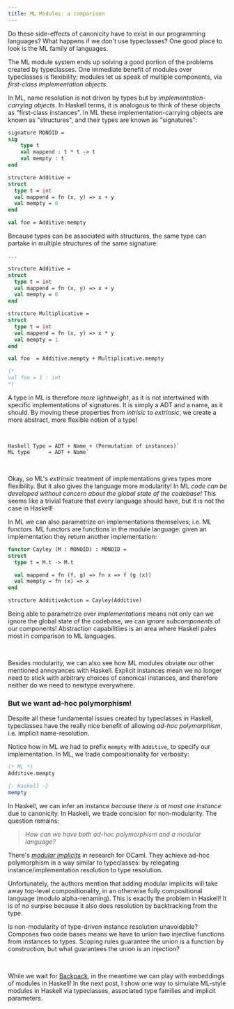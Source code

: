 ```yaml
---
title: ML Modules: a comparison
---
```


Do these side-effects of canonicity have to exist in our programming languages? What happens if we don't use typeclasses? One good place to look is the ML family of languages.

The ML module system ends up solving a good portion of the problems created by typeclasses. One immediate benefit of modules over typeclasses is flexibility; modules let us speak of multiple components, via *first-class implementation objects*.


In ML, name resolution is not driven by types but by *implementation-carrying objects*. In Haskell terms, it is analogous to think of these objects as "first-class instances". In ML these implementation-carrying objects are known as "structures", and their types are known as "signatures":

```ml
signature MONOID =
sig
    type t
    val mappend : t * t -> t
    val mempty : t
end

structure Additive =
struct
  type t = int
  val mappend = fn (x, y) => x + y
  val mempty = 0
end

val foo = Additive.mempty 
```

Because types can be associated with structures, the same type can partake in multiple structures of the same signature:

```ml
...

structure Additive =
struct
  type t = int
  val mappend = fn (x, y) => x + y
  val mempty = 0
end

structure Multiplicative =
struct
  type t = int
  val mappend = fn (x, y) => x * y
  val mempty = 1
end

val foo  = Additive.mempty + Multiplicative.mempty 

(*
val foo = 1 : int
*)
```

A type in ML is therefore *more lightweight*, as it is not intertwined with specific implementations of signatures. It is simply a ADT and a name, as it should. By moving these properties from *intrisic* to *extrinsic*, we create a more abstract, more flexible notion of a type!



<br/>

```
Haskell Type = ADT + Name + (Permutation of instances)`
ML type      = ADT + Name`
```

<br/>

Okay, so ML's *extrinsic* treatment of implementations gives types more flexibility. But it also gives the language more modularity! In ML *code can be developed without concern about the global state of the codebase!*  This seems like a trivial feature that every language should have, but it is not the case in Haskell!

In ML we can also parametrize on implementations themselves; i.e. ML functors. ML functors are functions in the module language: given an implementation they return another implementation:


```ml
functor Cayley (M : MONOID) : MONOID =
struct
  type t = M.t -> M.t

  val mappend = fn (f, g) => fn x => f (g (x))
  val mempty = fn (x) => x
end

structure AdditiveAction = Cayley(Additive)
```

Being able to parametrize over *implementations* means not only can we ignore the global state of the codebase, we can *ignore subcomponents* of our components! Abstraction capabilitiies is an area where Haskell pales most in comparison to ML languages.



<br/>

Besides modularity, we can also see how ML modules obviate our other mentioned annoyances with Haskell. Explicit instances mean we no longer need to stick with arbitrary choices of canonical instances, and therefore neither do we need to newtype everywhere.



### But we want ad-hoc polymorphism!

Despite all these fundamental issues created by typeclasses in Haskell, typeclasses have the really nice benefit of allowing *ad-hoc polymorphism*, i.e. implicit name-resolution. 

Notice how in ML we had to prefix `mempty` with `Additive`, to specify our implementation. In ML, we trade compositionality for verbosity:

```ml
(* ML *)
Additive.mempty
```

```haskell
{- Haskell -}
mempty
```
In Haskell, we can infer an instance *because there is at most one instance* due to canonicity. In Haskell, we trade concision for non-modularity. The question remains:

> *How can we have both ad-hoc polymorphism and a modular language?*

There's [*modular implicits*](http://arxiv.org/pdf/1512.01895.pdf) in research for OCaml. They achieve ad-hoc polymorphism in a way similar to typeclasses: by relegating instance/implementation resolution to type resolution. 

Unfortunately, the authors mention that adding modular implicits will take away top-level compositionality, in an otherwise fully compositional language (modulo alpha-renaming). This is exactly the problem in Haskell! It is of no surpise because it also does resolution by backtracking from the type.

Is non-modularity of type-driven instance resolution unavoidable? Composes two code bases means we have to union two injective functions from instances to types. Scoping rules guarantee the union is a function by construction, but what guarantees the union is an injection?

<br/>


While we wait for [Backpack](https://ghc.haskell.org/trac/ghc/wiki/Backpack), in the meantime we can play with embeddings of modules in Haskell!
In the next post, I show one way to simulate ML-style modules in Haskell via typeclasses, associated type families and implicit parameters.

